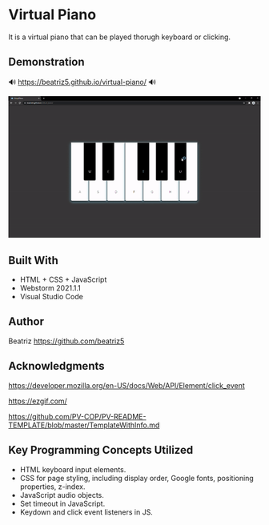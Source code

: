 # Virtual Piano

It is a virtual piano that can be played thorugh keyboard or clicking.

## Demonstration

:loud_sound: https://beatriz5.github.io/virtual-piano/ :loud_sound:

![](ezgif.com-piano.gif)

## Built With

* HTML + CSS + JavaScript
* Webstorm 2021.1.1
* Visual Studio Code

## Author

Beatriz https://github.com/beatriz5

## Acknowledgments

https://developer.mozilla.org/en-US/docs/Web/API/Element/click_event

https://ezgif.com/

https://github.com/PV-COP/PV-README-TEMPLATE/blob/master/TemplateWithInfo.md

## Key Programming Concepts Utilized

* HTML keyboard input elements.
* CSS for page styling, including display order, Google fonts, positioning properties, z-index.
* JavaScript audio objects.
* Set timeout in JavaScript. 
* Keydown and click event listeners in JS.
